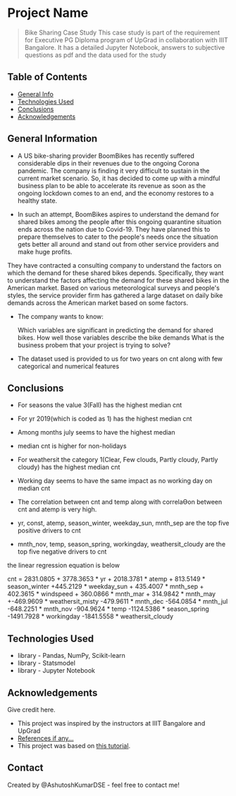 # Project Name
> Bike Sharing Case Study
> This case study is part of the requirement for Executive PG Diploma program of UpGrad in collaboration with IIIT Bangalore.
> It has a detailed Jupyter Notebook, answers to subjective questions as pdf and the data used for the study
 

## Table of Contents
* [General Info](#general-information)
* [Technologies Used](#technologies-used)
* [Conclusions](#conclusions)
* [Acknowledgements](#acknowledgements)

<!-- You can include any other section that is pertinent to your problem -->

## General Information
- A US bike-sharing provider BoomBikes has recently suffered considerable dips in their revenues due to the ongoing Corona pandemic. The company is finding it very difficult to sustain in the current market scenario. So, it has decided to come up with a mindful business plan to be able to accelerate its revenue as soon as the ongoing lockdown comes to an end, and the economy restores to a healthy state. 



- In such an attempt, BoomBikes aspires to understand the demand for shared bikes among the people after this ongoing quarantine situation ends across the nation due to Covid-19. They have planned this to prepare themselves to cater to the people's needs once the situation gets better all around and stand out from other service providers and make huge profits.


They have contracted a consulting company to understand the factors on which the demand for these shared bikes depends. Specifically, they want to understand the factors affecting the demand for these shared bikes in the American market. 
Based on various meteorological surveys and people's styles, the service provider firm has gathered a large dataset on daily bike demands across the American market based on some factors. 
- The company wants to know:

    Which variables are significant in predicting the demand for shared bikes.
    How well those variables describe the bike demands
What is the business probem that your project is trying to solve?
- The dataset used is provided to us for two years on cnt along with few categorical and numerical features


## Conclusions
- For seasons the value 3(Fall) has the highest median cnt
- For yr 2019(which is coded as 1) has the highest median cnt
- Among months july seems to have the highest median
- median cnt is higher for non-holidays
- For weathersit the category 1(Clear, Few clouds, Partly cloudy, Partly cloudy) has the highest median cnt
- Working day seems to have the same impact as no working day on median cnt

- The correlation between cnt and temp along with correlaƟon between cnt and atemp is very high.
- yr, const, atemp, season_winter, weekday_sun, mnth_sep are the top five positive drivers to cnt
- mnth_nov, temp, season_spring, workingday, weathersit_cloudy are the top five negative drivers to cnt

the linear regression equation is below

cnt = 2831.0805 + 3778.3653 * yr + 2018.3781 * atemp + 813.5149 * season_winter +445.2129 * weekday_sun +
    435.4007 * mnth_sep + 402.3615 * windspeed + 360.0866 * mnth_mar + 314.9842 * mnth_may +-469.9609 * weathersit_misty
    -479.9611 * mnth_dec -564.0854 * mnth_jul -648.2251 * mnth_nov -904.9624 * temp -1124.5386 * season_spring
    -1491.7928 * workingday -1841.5558 * weathersit_cloudy




## Technologies Used
- library - Pandas, NumPy, Scikit-learn
- library - Statsmodel
- library - Jupyter Notebook

## Acknowledgements
Give credit here.
- This project was inspired by the instructors at IIIT Bangalore and UpGrad
- [References if any...](https://www.kaggle.com/code/pythonafroz/pipeline-step-by-step-guide)
- This project was based on [this tutorial](https://scikit-learn.org/stable/).


## Contact
Created by @AshutoshKumarDSE - feel free to contact me!


<!-- Optional -->
<!-- ## License -->
<!-- This project is open source and available under the [... License](). -->

<!-- You don't have to include all sections - just the one's relevant to your project -->
